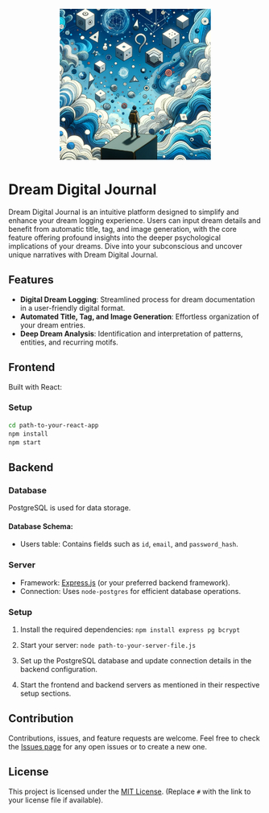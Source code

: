 <p align="center">
  <img src="./frontend/public/dreams2.png" alt="Dreams AI Logo" width="300">
</p>

# Dream Digital Journal

Dream Digital Journal is an intuitive platform designed to simplify and enhance your dream logging experience. Users can input dream details and benefit from automatic title, tag, and image generation, with the core feature offering profound insights into the deeper psychological implications of your dreams. Dive into your subconscious and uncover unique narratives with Dream Digital Journal.

## Features

- **Digital Dream Logging**: Streamlined process for dream documentation in a user-friendly digital format.
- **Automated Title, Tag, and Image Generation**: Effortless organization of your dream entries.
- **Deep Dream Analysis**: Identification and interpretation of patterns, entities, and recurring motifs.

## Frontend 

Built with React:

### Setup

```bash
cd path-to-your-react-app
npm install
npm start
```

## Backend 

### Database
PostgreSQL is used for data storage.

#### Database Schema:
- Users table: Contains fields such as `id`, `email`, and `password_hash`.

### Server
- Framework: [Express.js](https://expressjs.com/) (or your preferred backend framework).
- Connection: Uses `node-postgres` for efficient database operations.

### Setup

1. Install the required dependencies:
    `npm install express pg bcrypt`

2. Start your server:
    `node path-to-your-server-file.js`

3. Set up the PostgreSQL database and update connection details in the backend configuration.

4. Start the frontend and backend servers as mentioned in their respective setup sections.

## Contribution

Contributions, issues, and feature requests are welcome. Feel free to check the [Issues page](#) for any open issues or to create a new one.

## License

This project is licensed under the [MIT License](#). (Replace `#` with the link to your license file if available).
